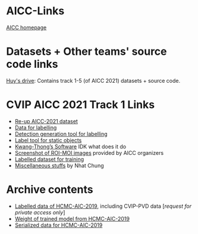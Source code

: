 # AICC-Links

[AICC homepage](https://www.aicitychallenge.org)

# Datasets + Other teams' source code links
[Huy's drive](https://drive.google.com/drive/folders/1nG-93M9GBcDRbjPpquxXxW5ing6d3uS6?usp=sharing): Contains track 1-5 (of AICC 2021) datasets + source code.

# CVIP AICC 2021 Track 1 Links

- [Re-up AICC-2021 dataset]( https://drive.google.com/drive/folders/1zJF8e3blbLhwPueoVv9IuOFDdzCCDg3V?usp=sharing)
- [Data for labelling](https://drive.google.com/drive/folders/16o4d813WAncaSu146irysK-Eh_94RmxY)
- [Detection generation tool for labelling](https://drive.google.com/drive/folders/1UcSG2a2z4kD8zpkpLjaDqQcsO2z1iEig?usp=sharing)
- [Label tool for static objects](https://drive.google.com/file/d/137Tye3oZzR03c6d1CDvdBAPLod43R6AE/view)
- [Kwang-Thong’s Software](https://drive.google.com/file/d/18aqnyBrQTbDSuzBYcr9kR95hctYomEVz/view) IDK what does it do
- [Screenshot of ROI-MOI images](https://drive.google.com/drive/folders/1S0y2JfU9Xq3XOAsKC1KUZOwAZGexvGYw) provided by AICC organizers
- [Labelled dataset for training](https://drive.google.com/drive/folders/1yH0x39b56DqlJ8VF3ruaogcpAT_2VNoO)
- [Miscellaneous stuffs](https://drive.google.com/drive/folders/1nNYFesrajft6xNKINTzx7CQehwEwcZzf) by Nhat Chung

# Archive contents
- [Labelled data of HCMC-AIC-2019](https://drive.google.com/drive/folders/1KtEKTeP0N4ka37xv5utK55takLyt8vN-?usp=sharing), including CVIP-PVD data [*request for private access only*]
- [Weight of trained model from HCMC-AIC-2019](https://drive.google.com/drive/folders/1pIfzwh4-_3w4D1KuEotrAu0fUm1yBh-g)
- [Serialized data for HCMC-AIC-2019](https://drive.google.com/drive/folders/181s6-A9PBPOCjzEaXo6eamFDz40PJey2?usp=sharing)
